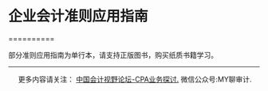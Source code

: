 ﻿# 企业会计准则应用指南
==========

  

部分准则应用指南为单行本，请支持正版图书，购买纸质书籍学习。

* * *

     更多内容请关注： [中国会计视野论坛-CPA业务探讨.](https://mp.weixin.qq.com/s/8511ggmdouesnobku2co7a) 微信公众号:MY聊审计.
